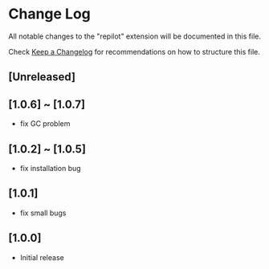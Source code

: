 # Change Log

All notable changes to the "repilot" extension will be documented in this file.

Check [Keep a Changelog](http://keepachangelog.com/) for recommendations on how to structure this file.

## [Unreleased]

## [1.0.6] ~ [1.0.7]

- fix GC problem

## [1.0.2] ~ [1.0.5]

- fix installation bug

## [1.0.1]

- fix small bugs

## [1.0.0]

- Initial release
